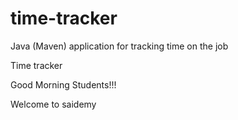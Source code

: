 # time-tracker
Java (Maven) application for tracking time on the job

Time tracker

Good Morning Students!!!

Welcome to saidemy
